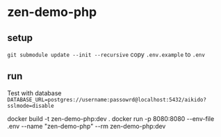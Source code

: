 # zen-demo-php

## setup

`git submodule update --init --recursive`
copy `.env.example` to `.env`

## run

Test with database
`DATABASE_URL=postgres://username:passowrd@localhost:5432/aikido?sslmode=disable`

docker build -t zen-demo-php:dev .
docker run -p 8080:8080 --env-file .env --name "zen-demo-php" --rm zen-demo-php:dev
